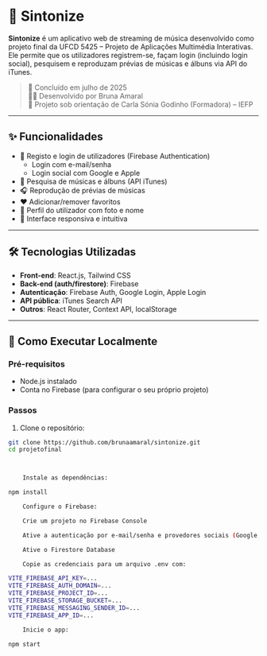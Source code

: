 # 🎵 Sintonize

**Sintonize** é um aplicativo web de streaming de música desenvolvido como projeto final da UFCD 5425 – Projeto de Aplicações Multimédia Interativas. Ele permite que os utilizadores registrem-se, façam login (incluindo login social), pesquisem e reproduzam prévias de músicas e álbuns via API do iTunes.

> 📅 Concluído em julho de 2025  
> 👩‍💻 Desenvolvido por Bruna Amaral  
> 👥 Projeto sob orientação de Carla Sónia Godinho (Formadora) – IEFP

---

## ✨ Funcionalidades

- 🔐 Registo e login de utilizadores (Firebase Authentication)
  - Login com e-mail/senha
  - Login social com Google e Apple
- 🔎 Pesquisa de músicas e álbuns (API iTunes)
- 🎧 Reprodução de prévias de músicas
- ❤️ Adicionar/remover favoritos
- 👤 Perfil do utilizador com foto e nome
- 📱 Interface responsiva e intuitiva

---

## 🛠️ Tecnologias Utilizadas

- **Front-end**: React.js, Tailwind CSS
- **Back-end (auth/firestore)**: Firebase
- **Autenticação**: Firebase Auth, Google Login, Apple Login
- **API pública**: iTunes Search API
- **Outros**: React Router, Context API, localStorage

---

## 🚀 Como Executar Localmente

### Pré-requisitos

- Node.js instalado
- Conta no Firebase (para configurar o seu próprio projeto)

### Passos

1. Clone o repositório:

```bash
git clone https://github.com/brunaamaral/sintonize.git
cd projetofinal



    Instale as dependências:

npm install

    Configure o Firebase:

    Crie um projeto no Firebase Console

    Ative a autenticação por e-mail/senha e provedores sociais (Google, Apple)

    Ative o Firestore Database

    Copie as credenciais para um arquivo .env com:

VITE_FIREBASE_API_KEY=...
VITE_FIREBASE_AUTH_DOMAIN=...
VITE_FIREBASE_PROJECT_ID=...
VITE_FIREBASE_STORAGE_BUCKET=...
VITE_FIREBASE_MESSAGING_SENDER_ID=...
VITE_FIREBASE_APP_ID=...

    Inicie o app:

npm start
